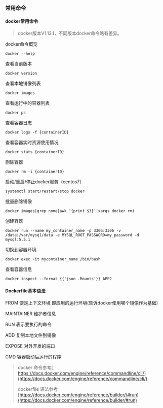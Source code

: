 ### 常用命令

#### docker常用命令

> docker版本V1.13.1，不同版本docker命令略有差异。

docker命令概览

```
docker --help
```

查看当前版本

```
docker version
```

查看本地镜像列表

```
docker images
```

查看运行中的容器列表

```
docker ps
```

查看容器日志

```
docker logs -f {containerID}
```

查看容器实时资源使用情况

```
docker stats {containerID}
```

删除容器

```
docker rm -i {containerID}
```

启动/重启/停止docker服务（centos7）

```
systemctl start/restart/stop docker
```

批量删除镜像

`docker images|grep none|awk ‘{print $3}’|xargs docker rmi`

创建容器

`docker run --name my_container_name -p 3306:3306 -v /data:/var/mysql/data -e MYSQL_ROOT_PASSWORD=my_password -d mysql:5.5.1`

切换到容器环境

`docker exec -it mycontainer_name /bin/bash`

查看容器信息

`docker inspect --format {{'json .Mounts'}} APP2`

#### 

#### Dockerfile基本语法

FROM 便是上下文环境 即应用的运行环境\(告诉docker使用哪个镜像作为基础\)

MAINTAINER 维护者信息

RUN 表示要执行的命令

ADD 复制本地文件到镜像

EXPOSE 对外开发的端口

CMD 容器启动后运行的程序

> docker 命令参考[ https://docs.docker.com/engine/reference/commandline/cli/](https://docs.docker.com/engine/reference/commandline/cli/)
>
> dockerfile 语法参考 [https://docs.docker.com/engine/reference/builder/\#run](https://docs.docker.com/engine/reference/builder/#run)



